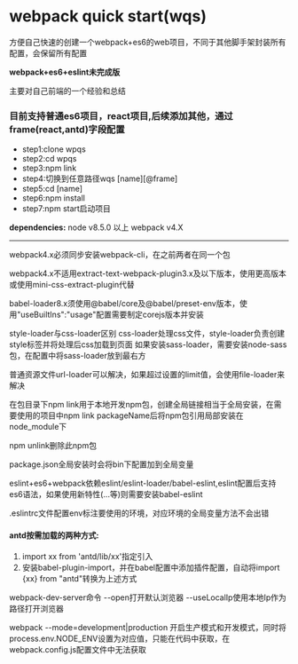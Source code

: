 # webpack quick start(wqs)
方便自己快速的创建一个webpack+es6的web项目，不同于其他脚手架封装所有配置，会保留所有配置

**webpack+es6+eslint未完成版**

主要对自己前端的一个经验和总结
### 目前支持普通es6项目，react项目,后续添加其他，通过frame\(react,antd\)字段配置
- step1:clone wpqs
- step2:cd wpqs
- step3:npm link
- step4:切换到任意路径wqs [name]\[@frame\]
- step5:cd [name]
- step6:npm install
- step7:npm start启动项目

**dependencies:**
node v8.5.0 以上 webpack v4.X

***

webpack4.x必须同步安装webpack-cli，在之前两者在同一个包

webpack4.x不适用extract-text-webpack-plugin3.x及以下版本，使用更高版本或使用mini-css-extract-plugin代替

babel-loader8.x须使用@babel/core及@babel/preset-env版本，使用"useBuiltIns":"usage"配置需要制定corejs版本并安装

style-loader与css-loader区别
css-loader处理css文件，style-loader负责创建style标签并将处理后css加载到页面
如果安装sass-loader，需要安装node-sass包，在配置中将sass-loader放到最右方

普通资源文件url-loader可以解决，如果超过设置的limit值，会使用file-loader来解决

在包目录下npm link用于本地开发npm包，创建全局链接相当于全局安装，在需要使用的项目中npm link packageName后将npm包引用局部安装在node_module下

npm unlink删除此npm包

package.json全局安装时会将bin下配置加到全局变量

eslint+es6+webpack依赖eslint/eslint-loader/babel-eslint,eslint配置后支持es6语法，如果使用新特性\(...等\)则需要安装babel-eslint

.eslintrc文件配置env标注要使用的环境，对应环境的全局变量方法不会出错

#### antd按需加载的两种方式:
1. import xx from 'antd/lib/xx'指定引入
2. 安装babel-plugin-import，并在babel配置中添加插件配置，自动将import {xx} from "antd"转换为上述方式

webpack-dev-server命令 --open打开默认浏览器 --useLocalIp使用本地Ip作为路径打开浏览器

webpack --mode=development|production
开启生产模式和开发模式，同时将process.env.NODE_ENV设置为对应值，只能在代码中获取，在webpack.config.js配置文件中无法获取
